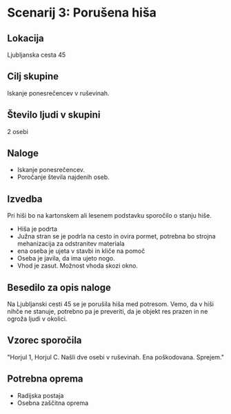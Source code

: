 # Scenarij 3: Porušena hiša

## Lokacija
Ljubljanska cesta 45

## Cilj skupine
Iskanje ponesrečencev v ruševinah.

## Število ljudi v skupini
2 osebi

## Naloge
- Iskanje ponesrečencev.
- Poročanje števila najdenih oseb.

## Izvedba
Pri hiši bo na kartonskem ali lesenem podstavku sporočilo o stanju hiše.
- Hiša je podrta
- Južna stran se je podrla na cesto in ovira pormet, potrebna bo strojna mehanizacija za odstranitev materiala
- ena oseba je ujeta v stavbi in kliče na pomoč
- Oseba je javila, da ima ujeto nogo.
- Vhod je zasut. Možnost vhoda skozi okno.


## Besedilo za opis naloge
Na Ljubljanski cesti 45 se je porušila hiša med potresom. Vemo, da v hiši nihče ne stanuje, potrebno pa je preveriti, da je objekt res prazen in ne ogroža ljudi v okolici.

## Vzorec sporočila
"Horjul 1, Horjul C. Našli dve osebi v ruševinah. Ena poškodovana. Sprejem."

## Potrebna oprema
- Radijska postaja
- Osebna zaščitna oprema
